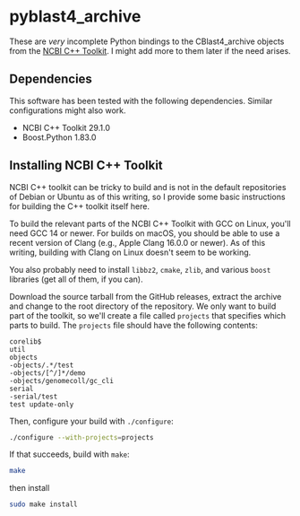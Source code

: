 # pyblast4_archive

These are *very* incomplete Python bindings to the CBlast4_archive objects from
the [NCBI C++ Toolkit](https://github.com/ncbi/ncbi-cxx-toolkit-public). I might
add more to them later if the need arises.

## Dependencies

This software has been tested with the following dependencies. Similar
configurations might also work.

* NCBI C++ Toolkit 29.1.0
* Boost.Python 1.83.0

## Installing NCBI C++ Toolkit

NCBI C++ toolkit can be tricky to build and is not in the default repositories
of Debian or Ubuntu as of this writing, so I provide some basic instructions for
building the C++ toolkit itself here.

To build the relevant parts of the NCBI C++ Toolkit with GCC on Linux, you'll
need GCC 14 or newer. For builds on macOS, you should be able to use a recent
version of Clang (e.g., Apple Clang 16.0.0 or newer). As of this writing,
building with Clang on Linux doesn't seem to be working.

You also probably need to install `libbz2`, `cmake`, `zlib`, and various `boost`
libraries (get all of them, if you can).

Download the source tarball from the GitHub releases, extract the archive and
change to the root directory of the repository. We only want to build part of
the toolkit, so we'll create a file called `projects` that specifies which parts
to build. The `projects` file should have the following contents:

```text
corelib$
util
objects
-objects/.*/test
-objects/[^/]*/demo
-objects/genomecoll/gc_cli
serial
-serial/test
test update-only
```

Then, configure your build with `./configure`:

```bash
./configure --with-projects=projects
```

If that succeeds, build with `make`:

```bash
make
```

then install

```bash
sudo make install
```
